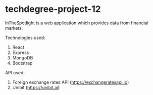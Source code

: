 # techdegree-project-12
InTheSpotlight is a web application which provides data from financial markets.

Technologies used:
1. React
2. Express
3. MongoDB
4. Bootstrap

API used:
1. Foreign exchange rates API (https://exchangeratesapi.io)
2. Unibit (https://unibit.ai)